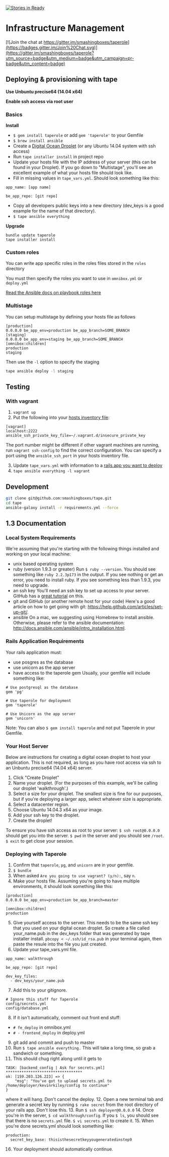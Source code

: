 [![Stories in Ready](https://badge.waffle.io/smashingboxes/taperole.png?label=ready&title=Ready)](https://waffle.io/smashingboxes/tape)
# Infrastructure Management

[![Join the chat at https://gitter.im/smashingboxes/taperole](https://badges.gitter.im/Join%20Chat.svg)](https://gitter.im/smashingboxes/taperole?utm_source=badge&utm_medium=badge&utm_campaign=pr-badge&utm_content=badge)

## Deploying & provisioning with tape
**Use Unbuntu precise64 (14.04 x64)**

**Enable ssh access via root user**

### Basics

**Install**

* `$ gem install taperole` or add `gem 'taperole'` to your Gemfile
* `$ brew install ansible`
* Create a [Digital Ocean Droplet](https://www.digitalocean.com/) (or any Ubuntu 14.04 system with ssh access)
* Run `tape installer install` in project repo
* Update your hosts file with the IP address of your server (this can be found in your Droplet). If you go down to "Multistage", you'll see an excellent example of what your hosts file should look like.
* Fill in missing values in `tape_vars.yml`. Should look something like this:
```
app_name: [app name]

be_app_repo: [git repo]
```
* Copy all developers public keys into a new directory (dev_keys is a good example for the name of that directory).
* `$ tape ansible everything`

**Upgrade**

```
bundle update taperole
tape installer install
```

### Custom roles
You can write app specific roles in the roles files stored in the `roles` directory

You must then specify the roles you want to use in `omnibox.yml` or `deploy.yml`

[Read the Ansible docs on playbook roles here](http://docs.ansible.com/playbooks_roles.html)

### Multistage
You can setup multistage by defining your hosts file as follows

```
[production]
0.0.0.0 be_app_env=production be_app_branch=SOME_BRANCH
[staging]
0.0.0.0 be_app_env=staging be_app_branch=SOME_BRANCH
[omnibox:children]
production
staging
```

Then use the `-l` option to specify the staging

```sh
tape ansible deploy -l staging
```

## Testing
### With vagrant


1. `vagrant up`
2. Put the following into your [hosts inventory file](http://docs.ansible.com/intro_inventory.html):

```
[vagrant]
localhost:2222 ansible_ssh_private_key_file=~/.vagrant.d/insecure_private_key
```

The port number might be different if other vagrant machines are running, run `vagrant ssh-config`  to find the correct configuration.
You can specify a port using the `ansible_ssh_port` in your hosts inventory file.

3. Update `tape_vars.yml` with information to a [rails app you want to deploy](https://github.com/BrandonMathis/vanilla-rails-app)
4. `tape ansible everything -l vagrant`

## Development

```sh
git clone git@github.com:smashingboxes/tape.git
cd tape
ansible-galaxy install -r requirements.yml --force
```

## 1.3 Documentation

### Local System Requirements

We're assuming that you're starting with the following things installed and working on your local machine:
* unix based operating system
* ruby (version 1.9.3 or greater)
 Run `$ ruby --version`. You should see something like `ruby 2.2.3p173` in the output. If you see nothing or get an error, you need to install ruby. If you see something less than 1.9.3, you need to upgrade.
* an ssh key
 You'll need an ssh key to set up access to your server. GitHub has a [great tutorial](https://help.github.com/articles/generating-ssh-keys/) on this.
* git and GitHub (or another remote host for your code)
 Here's a good article on how to get going with git: https://help.github.com/articles/set-up-git/.
* ansible
 On a mac, we suggesting using Homebrew to install ansible. Otherwise, please refer to the ansible documentation: http://docs.ansible.com/ansible/intro_installation.html.

### Rails Application Requirements

Your rails application must:
* use posgres as the database
* use unicorn as the app server
* have access to the taperole gem
Usually, your gemfile will include something like:
```
# Use postgresql as the database
gem 'pg'

# Use taperole for deployment
gem 'taperole'

# Use Unicorn as the app server
gem 'unicorn'
```
Note: You can also `$ gem install taperole` and not put Taperole in your Gemfile.

### Your Host Server

Below are instructions for creating a digital ocean droplet to host your application.
This is not required, as long as you have root access via ssh to an Unbuntu precise64 (14.04 x64) server.

1. Click "Create Droplet"
2. Name your droplet. (For the purposes of this example, we'll be calling our droplet 'walkthrough'.)
3. Select a size for your droplet. The smallest size is fine for our purposes, but if you're deploying a larger app, select whatever size is appropriate.
4. Select a datacenter region.
5. Choose Ubuntu 14.04.3 x64 as your image.
6. Add your ssh key to the droplet.
7. Create the droplet!

To ensure you have ssh access as root to your server:
`$ ssh root@0.0.0.0` should get you into the server.
`$ pwd` in the server and you should see `/root`.
`$ exit` to get close your session.

### Deploying with Taperole

1. Confirm that `taperole`, `pg`, and `unicorn` are in your gemfile.
2. `$ bundle`
3. When asked `Are you going to use vagrant? (y/n):`, say `n`.
4. Make your hosts file. Assuming you're going to have multiple environments, it should look something like this:
```
[production]
0.0.0.0 be_app_env=production be_app_branch=master

[omnibox:children]
production
```
5. Give yourself access to the server. This needs to be the same ssh key that you used on your digital ocean droplet. So create a file called your_name.pub in the dev_keys folder that was generated by tape installer install. `pbcopy < ~/.ssh/id_rsa.pub` in your terminal again, then paste the resule into the file you just created.
6. Update your tape_vars.yml file.
```
app_name: walkthrough

be_app_repo: [git repo]

dev_key_files:
  - dev_keys/your_name.pub
```
7. Add this to your gitignore.
```
# Ignore this stuff for Taperole
config/secrets.yml
config/database.yml
```
8. If it isn't automatically, comment out front end stuff:
 * `# fe_deploy` in omnibox.yml
 * `# - frontend_deploy` in deploy.yml

9. git add and commit and push to master
10. Run `$ tape ansible everything.` This will take a long time, so grab a sandwich or something.
11. This should chug right along until it gets to
```
TASK: [backend_config | Ask for secrets.yml] **********************************
ok: [159.203.126.223] => {
    "msg": "You've got to upload secrets.yml to /home/deployer/kevinrkiley/config to continue"
}
```
where it will hang. Don't cancel the deploy.
12. Open a new terminal tab and generate a secret key by running `$ rake secret` from the root directory of your rails app. Don't lose this.
13. Run `$ ssh deployer@0.0.0.0`
14. Once you're in the server, `$ cd walkthrough/config`. If you `$ ls`, you should see that there is no `secrets.yml` file. `$ vi secrets.yml` to create it.
15. When you're done secrets.yml should look something like:
```
production:
  secret_key_base: thisisthesecretkeyyougeneratedinstep9
```
16. Your deployment should automatically continue.

